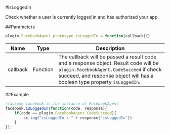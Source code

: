 #isLoggedIn

Check whether a user is currently logged in and has authorized your app.

##Parameters

```javascript
plugin.FacebookAgent.prototype.isLoggedIn = function(callback){}
```

|Name|Type|Description|
|----|----|-----------|
|callback|Function|The callback will be passed a result code and a response object. Result code will be `plugin.FacebookAgent.CodeSucceed` if check succeed, and response object will has a boolean type property `isLoggedIn`.|

##Example

```javascript
//assume facebook is the instance of FacebookAgent
facebook.isLoggedIn(function(code, response){
    if(code == plugin.FacebookAgent.CodeSucceed){
        cc.log("isLoggedIn : " + response["isLoggedIn"])
    }
});
```